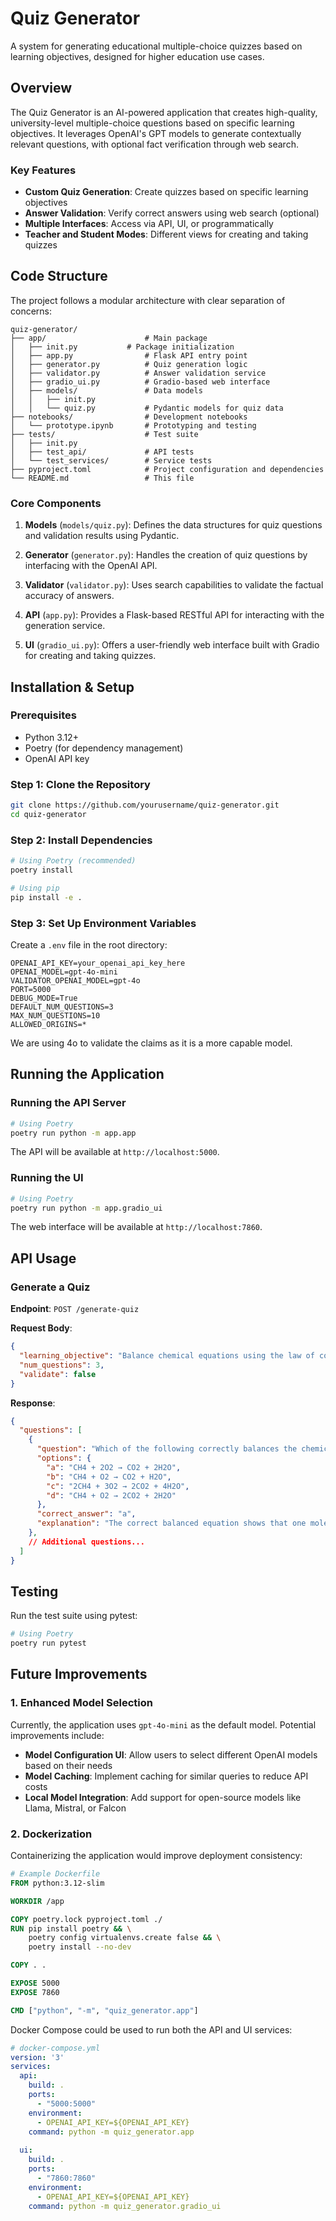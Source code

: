 # Quiz Generator

A system for generating educational multiple-choice quizzes based on learning objectives, designed for higher education use cases.

## Overview

The Quiz Generator is an AI-powered application that creates high-quality, university-level multiple-choice questions based on specific learning objectives. It leverages OpenAI's GPT models to generate contextually relevant questions, with optional fact verification through web search.

### Key Features

- **Custom Quiz Generation**: Create quizzes based on specific learning objectives
- **Answer Validation**: Verify correct answers using web search (optional)
- **Multiple Interfaces**: Access via API, UI, or programmatically
- **Teacher and Student Modes**: Different views for creating and taking quizzes

## Code Structure

The project follows a modular architecture with clear separation of concerns:

```
quiz-generator/
├── app/                      # Main package
│   ├── init.py           # Package initialization
│   ├── app.py                # Flask API entry point
│   ├── generator.py          # Quiz generation logic
│   ├── validator.py          # Answer validation service
│   ├── gradio_ui.py          # Gradio-based web interface
│   ├── models/               # Data models
│   │   ├── init.py
│   │   └── quiz.py           # Pydantic models for quiz data
├── notebooks/                # Development notebooks
│   └── prototype.ipynb       # Prototyping and testing
├── tests/                    # Test suite
│   ├── init.py
│   ├── test_api/             # API tests
│   └── test_services/        # Service tests
├── pyproject.toml            # Project configuration and dependencies
└── README.md                 # This file
```

### Core Components

1. **Models** (`models/quiz.py`): Defines the data structures for quiz questions and validation results using Pydantic.

2. **Generator** (`generator.py`): Handles the creation of quiz questions by interfacing with the OpenAI API.

3. **Validator** (`validator.py`): Uses search capabilities to validate the factual accuracy of answers.

4. **API** (`app.py`): Provides a Flask-based RESTful API for interacting with the generation service.

5. **UI** (`gradio_ui.py`): Offers a user-friendly web interface built with Gradio for creating and taking quizzes.

## Installation & Setup

### Prerequisites

- Python 3.12+
- Poetry (for dependency management)
- OpenAI API key

### Step 1: Clone the Repository

```bash
git clone https://github.com/yourusername/quiz-generator.git
cd quiz-generator
```

### Step 2: Install Dependencies

```bash
# Using Poetry (recommended)
poetry install

# Using pip
pip install -e .
```

### Step 3: Set Up Environment Variables

Create a `.env` file in the root directory:

```
OPENAI_API_KEY=your_openai_api_key_here
OPENAI_MODEL=gpt-4o-mini
VALIDATOR_OPENAI_MODEL=gpt-4o
PORT=5000
DEBUG_MODE=True
DEFAULT_NUM_QUESTIONS=3
MAX_NUM_QUESTIONS=10
ALLOWED_ORIGINS=*
```
We are using 4o to validate the claims as it is a more capable model. 

## Running the Application

### Running the API Server

```bash
# Using Poetry
poetry run python -m app.app
```

The API will be available at `http://localhost:5000`.

### Running the UI

```bash
# Using Poetry
poetry run python -m app.gradio_ui
```

The web interface will be available at `http://localhost:7860`.

## API Usage

### Generate a Quiz

**Endpoint**: `POST /generate-quiz`

**Request Body**:
```json
{
  "learning_objective": "Balance chemical equations using the law of conservation of mass",
  "num_questions": 3,
  "validate": false
}
```

**Response**:
```json
{
  "questions": [
    {
      "question": "Which of the following correctly balances the chemical equation for the combustion of methane (CH4)?",
      "options": {
        "a": "CH4 + 2O2 → CO2 + 2H2O",
        "b": "CH4 + O2 → CO2 + H2O",
        "c": "2CH4 + 3O2 → 2CO2 + 4H2O",
        "d": "CH4 + O2 → 2CO2 + 2H2O"
      },
      "correct_answer": "a",
      "explanation": "The correct balanced equation shows that one molecule of methane reacts with two molecules of oxygen to produce one molecule of carbon dioxide and two molecules of water, in line with the law of conservation of mass."
    },
    // Additional questions...
  ]
}
```

## Testing

Run the test suite using pytest:

```bash
# Using Poetry
poetry run pytest
```

## Future Improvements

### 1. Enhanced Model Selection

Currently, the application uses `gpt-4o-mini` as the default model. Potential improvements include:

- **Model Configuration UI**: Allow users to select different OpenAI models based on their needs
- **Model Caching**: Implement caching for similar queries to reduce API costs
- **Local Model Integration**: Add support for open-source models like Llama, Mistral, or Falcon

### 2. Dockerization

Containerizing the application would improve deployment consistency:

```dockerfile
# Example Dockerfile
FROM python:3.12-slim

WORKDIR /app

COPY poetry.lock pyproject.toml ./
RUN pip install poetry && \
    poetry config virtualenvs.create false && \
    poetry install --no-dev

COPY . .

EXPOSE 5000
EXPOSE 7860

CMD ["python", "-m", "quiz_generator.app"]
```

Docker Compose could be used to run both the API and UI services:

```yaml
# docker-compose.yml
version: '3'
services:
  api:
    build: .
    ports:
      - "5000:5000"
    environment:
      - OPENAI_API_KEY=${OPENAI_API_KEY}
    command: python -m quiz_generator.app
  
  ui:
    build: .
    ports:
      - "7860:7860"
    environment:
      - OPENAI_API_KEY=${OPENAI_API_KEY}
    command: python -m quiz_generator.gradio_ui
```